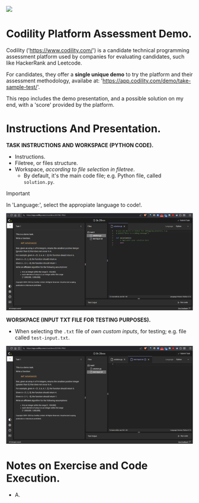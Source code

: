 <!-- Badges:
- Source: 'https://shields.io/docs/static-badges', 'https://shields.io/badges/static-badge'.
- HTML structure followed: 'https://github.com/facebook/docusaurus/blob/main/README.md?plain=1'.
- Badges with logos: 'https://shields.io/docs/logos', 'https://simpleicons.org/', 'https://github.com/simple-icons/simple-icons/blob/master/slugs.md'.
- HTML <a> tag not redirecting: 'https://stackoverflow.com/questions/8260546/make-a-html-link-that-does-nothing-literally-nothing/8260561#8260561', 'https://www.geeksforgeeks.org/html/how-to-create-html-link-that-does-not-follow-the-link/'.
-->
<p align="left">
  <a href="#" onclick="return false;"><img src="https://img.shields.io/badge/STATUS-WIP-yellow?style=flat"/></a>
</p>

<!-- README structure followed:
- 'https://www.aluracursos.com/blog/como-escribir-un-readme-increible-en-tu-github/'.
- 'https://github.com/camilafernanda/GlicoCare/'.
- 'https://github.com/nasa/openmct/'.
- 'https://github.com/facebook/docusaurus'.
-->
# Codility Platform Assessment Demo.

Codility ('<https://www.codility.com/>') is a candidate technical programming assessment platform used by companies for evaluating candidates, such like HackerRank and Leetcode.

For candidates, they offer a **single unique demo** to try the platform and their assessment methodology, availabe at: '<https://app.codility.com/demo/take-sample-test/>'.

This repo includes the demo presentation, and a possible solution on my end, with a 'score' provided by the platform.

# Instructions And Presentation.

**TASK INSTRUCTIONS AND WORKSPACE (PYTHON CODE).**

- Instructions.
- Filetree, or files structure.
- Workspace, *according to file selection in filetree*.
    - By default, it's the main code file; e.g. Python file, called `solution.py`.

> [!IMPORTANT]
> In 'Language:', select the appropiate language to code!.

<img src='rsrcs/imgs/img-codility_platform_demo-01a-instructions_p1.png' width=900>

**WORSKPACE (INPUT TXT FILE FOR TESTING PURPOSES).**

- When selecting the `.txt` file of *own custom inputs*, for testing; e.g. file called `test-input.txt`.

<img src='rsrcs/imgs/img-codility_platform_demo-01b-instructions_p2.png' width=900>

# Notes on Exercise and Code Execution.

- A.
